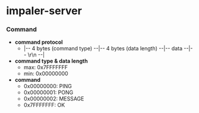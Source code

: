 # impaler-server


### Command
  - __command protocol__
    - |-- 4 bytes (command type) --|-- 4 bytes (data length) --|-- data --|-- \r\n --|
  - __command type & data length__
    - max: 0x7FFFFFFF
    - min: 0x00000000
  - __command__
    - 0x00000000: PING
    - 0x00000001: PONG
    - 0x00000002: MESSAGE
    - 0x7FFFFFFF: OK